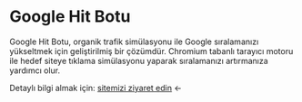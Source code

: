 # Google Hit Botu

Google Hit Botu, organik trafik simülasyonu ile Google sıralamanızı yükseltmek için geliştirilmiş bir çözümdür. Chromium tabanlı tarayıcı motoru ile hedef siteye tıklama simülasyonu yaparak sıralamanızı artırmanıza yardımcı olur.

Detaylı bilgi almak için: [sitemizi ziyaret edin](https://hitbotu2025.ink/) ←
